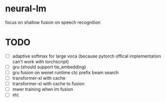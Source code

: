 # neural-lm
focus on shallow fusion on speech recognition

# TODO
- [ ] adaptive softmax for large voca (because pytorch offical implementation can't work with torchscript)
- [ ] gru (should support tie_embedding)
- [ ] gru fusion on wenet runtime ctc prefix beam search
- [ ] transformer-xl with cache
- [ ] transformer-xl with cache to fusion 
- [ ] mwer training when lm fusion 
- [ ] etc
